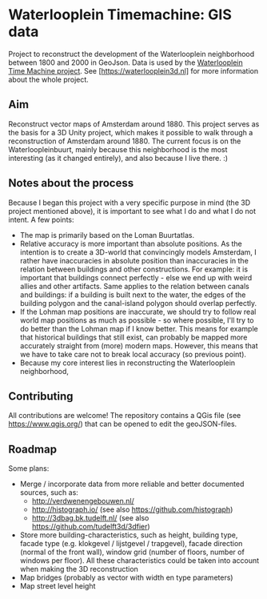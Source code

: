 # Waterlooplein Timemachine: GIS data
Project to reconstruct the development of the Waterlooplein neighborhood between 1800 and 2000 in GeoJson. Data is used by the [Waterlooplein Time Machine project](https://github.com/ElmarJ/waterlooplein-timemachine). See [https://waterlooplein3d.nl] for more information about the whole project.

## Aim
Reconstruct vector maps of Amsterdam around 1880. This project serves as the basis for a 3D Unity project, which makes it possible to walk through a reconstruction of Amsterdam around 1880. The current focus is on the Waterloopleinbuurt, mainly because this neighborhood is the most interesting (as it changed entirely), and also because I live there. :)

## Notes about the process
Because I began this project with a very specific purpose in mind (the 3D project mentioned above), it is important to see what I do and what I do not intent. A few points:

- The map is primarily based on the Loman Buurtatlas.
- Relative accuracy is more important than absolute positions. As the intention is to create a 3D-world that convincingly models Amsterdam, I rather have inaccuracies in absolute position than inaccuracies in the relation between buildings and other constructions. For example: it is important that buildings connect perfectly - else we end up with weird allies and other artifacts. Same applies to the relation between canals and buildings: if a building is built next to the water, the edges of the building polygon and the canal-island polygon should overlap perfectly.
- If the Lohman map positions are inaccurate, we should try to follow real world map positions as much as possible - so where possible, I'll try to do better than the Lohman map if I know better. This means for example that historical buildings that still exist, can probably be mapped more accurately straight from (more) modern maps. However, this means that we have to take care not to break local accuracy (so previous point).
- Because my core interest lies in reconstructing the Waterlooplein neighborhood, 

## Contributing
All contributions are welcome! The repository contains a QGis file (see https://www.qgis.org/) that can be opened to edit the geoJSON-files.

## Roadmap
Some plans:
- Merge / incorporate data from more reliable and better documented sources, such as:
  - http://verdwenengebouwen.nl/
  - http://histograph.io/ (see also https://github.com/histograph)
  - http://3dbag.bk.tudelft.nl/ (see also https://github.com/tudelft3d/3dfier)
- Store more building-characteristics, such as height, building type, facade type (e.g. klokgevel / lijstgevel / trapgevel), facade direction (normal of the front wall), window grid (number of floors, number of windows per floor). All these characteristics could be taken into account when making the 3D reconstruction
- Map bridges (probably as vector with width en type parameters)
- Map street level height
